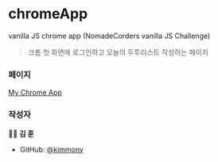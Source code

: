 # chromeApp
vanilla JS chrome app (NomadeCorders vanilla JS Challenge)

> 크롬 첫 화면에 로그인하고 오늘의 두투리스트 작성하는 페이지

### 페이지

[My Chrome App](https://kimoony.github.io/vanilla-js-chrome/)

### 작성자


🧑‍💻 **김 훈**

* GitHub: [@kimmony](https://github.com/kimoony)
